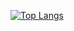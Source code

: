 [![Top Langs](https://github-readme-stats.vercel.app/api/top-langs/?username=zihoffman7&langs_count=8&layout=compact)](https://github.com/anuraghazra/github-readme-stats)


<!--
**zihoffman7/zihoffman7** is a ✨ _special_ ✨ repository because its `README.md` (this file) appears on your GitHub profile.

Here are some ideas to get you started:

- 🔭 I’m currently working on ...
- 🌱 I’m currently learning ...
- 👯 I’m looking to collaborate on ...
- 🤔 I’m looking for help with ...
- 💬 Ask me about ...
- 📫 How to reach me: ...
- 😄 Pronouns: ...
- ⚡ Fun fact: ...
-->
